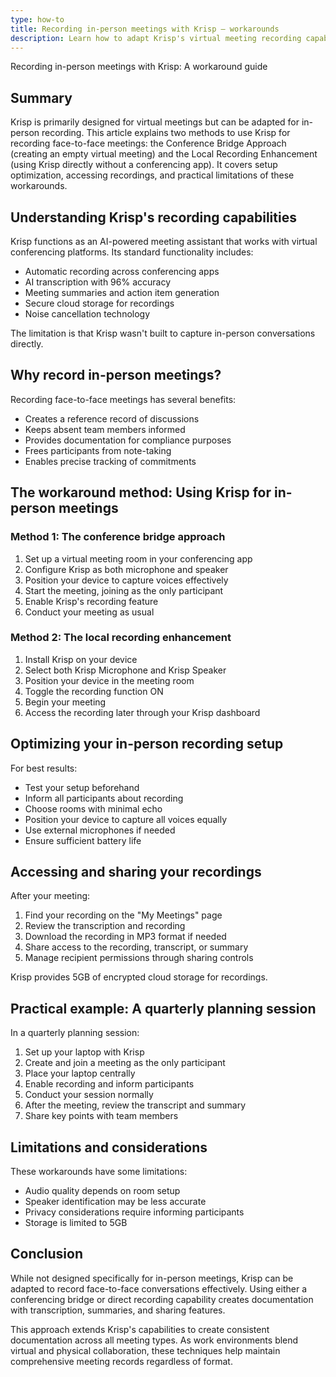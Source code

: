 ```yaml
---
type: how-to
title: Recording in-person meetings with Krisp – workarounds
description: Learn how to adapt Krisp's virtual meeting recording capabilities for in-person meetings using two effective workaround methods.
---
```


Recording in-person meetings with Krisp: A workaround guide

## Summary
Krisp is primarily designed for virtual meetings but can be adapted for in-person recording. This article explains two methods to use Krisp for recording face-to-face meetings: the Conference Bridge Approach (creating an empty virtual meeting) and the Local Recording Enhancement (using Krisp directly without a conferencing app). It covers setup optimization, accessing recordings, and practical limitations of these workarounds.

## Understanding Krisp's recording capabilities

Krisp functions as an AI-powered meeting assistant that works with virtual conferencing platforms. Its standard functionality includes:

- Automatic recording across conferencing apps
- AI transcription with 96% accuracy
- Meeting summaries and action item generation
- Secure cloud storage for recordings
- Noise cancellation technology

The limitation is that Krisp wasn't built to capture in-person conversations directly.

## Why record in-person meetings?

Recording face-to-face meetings has several benefits:

- Creates a reference record of discussions
- Keeps absent team members informed
- Provides documentation for compliance purposes
- Frees participants from note-taking
- Enables precise tracking of commitments

## The workaround method: Using Krisp for in-person meetings

### Method 1: The conference bridge approach

1. Set up a virtual meeting room in your conferencing app
2. Configure Krisp as both microphone and speaker
3. Position your device to capture voices effectively
4. Start the meeting, joining as the only participant
5. Enable Krisp's recording feature
6. Conduct your meeting as usual

### Method 2: The local recording enhancement

1. Install Krisp on your device
2. Select both Krisp Microphone and Krisp Speaker
3. Position your device in the meeting room
4. Toggle the recording function ON
5. Begin your meeting
6. Access the recording later through your Krisp dashboard

## Optimizing your in-person recording setup

For best results:

- Test your setup beforehand
- Inform all participants about recording
- Choose rooms with minimal echo
- Position your device to capture all voices equally
- Use external microphones if needed
- Ensure sufficient battery life

## Accessing and sharing your recordings

After your meeting:

1. Find your recording on the "My Meetings" page
2. Review the transcription and recording
3. Download the recording in MP3 format if needed
4. Share access to the recording, transcript, or summary
5. Manage recipient permissions through sharing controls

Krisp provides 5GB of encrypted cloud storage for recordings.

## Practical example: A quarterly planning session

In a quarterly planning session:

1. Set up your laptop with Krisp
2. Create and join a meeting as the only participant
3. Place your laptop centrally
4. Enable recording and inform participants
5. Conduct your session normally
6. After the meeting, review the transcript and summary
7. Share key points with team members

## Limitations and considerations

These workarounds have some limitations:

- Audio quality depends on room setup
- Speaker identification may be less accurate
- Privacy considerations require informing participants
- Storage is limited to 5GB

## Conclusion

While not designed specifically for in-person meetings, Krisp can be adapted to record face-to-face conversations effectively. Using either a conferencing bridge or direct recording capability creates documentation with transcription, summaries, and sharing features.

This approach extends Krisp's capabilities to create consistent documentation across all meeting types. As work environments blend virtual and physical collaboration, these techniques help maintain comprehensive meeting records regardless of format.
